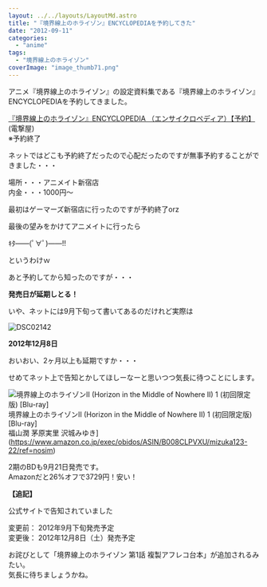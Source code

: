 ```yaml
---
layout: ../../layouts/LayoutMd.astro
title: "『境界線上のホライゾン』ENCYCLOPEDIAを予約してきた"
date: "2012-09-11"
categories: 
  - "anime"
tags: 
  - "境界線上のホライゾン"
coverImage: "image_thumb71.png"
---
```


アニメ『境界線上のホライゾン』の設定資料集である『境界線上のホライゾン』ENCYCLOPEDIAを予約してきました。

[『境界線上のホライゾン』ENCYCLOPEDIA （エンサイクロペディア）【予約】](http://dengekiya.com/p/4942330054529/)(電撃屋)  
※予約終了

ネットではどこも予約終了だったので心配だったのですが無事予約することができました・・・

場所・・・アニメイト新宿店  
内金・・・1000円～

最初はゲーマーズ新宿店に行ったのですが予約終了orz

最後の望みをかけてアニメイトに行ったら

ｷﾀ――(ﾟ∀ﾟ)――!!

というわけｗ

あと予約してから知ったのですが・・・

**発売日が延期しとる！**

いや、ネットには9月下旬って書いてあるのだけれど実際は

![DSC02142](/archive/images/DSC02142-1024x680.jpg)

**2012年12月8日**

おいおい、2ヶ月以上も延期ですか・・・

せめてネット上で告知とかしてほしーなーと思いつつ気長に待つことにします。

![境界線上のホライゾンII (Horizon in the Middle of Nowhere II) 1 (初回限定版) [Blu-ray]](/archive/images/51OFZxrwMoL._SL75_.jpg)  
境界線上のホライゾンII (Horizon in the Middle of Nowhere II) 1 (初回限定版) \[Blu-ray\]  
福山潤 茅原実里 沢城みゆき](https://www.amazon.co.jp/exec/obidos/ASIN/B008CLPVXU/mizuka123-22/ref=nosim)

2期のBDも9月21日発売です。  
Amazonだと26%オフで3729円！安い！

**【追記】**

公式サイトで告知されていました  
  
変更前： 2012年9月下旬発売予定  
変更後： 2012年12月8日（土）発売予定

お詫びとして「境界線上のホライゾン 第1話 複製アフレコ台本」が追加されるみたい。  
気長に待ちましょうかね。
